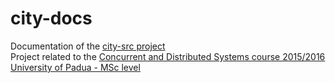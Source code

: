 # city-docs
Documentation of the [city-src project](https://github.com/StefanoMunari/city-src)  
Project related to the [Concurrent and Distributed Systems course 2015/2016](http://www.math.unipd.it/~tullio/SCD/2015/)  
[University of Padua - MSc level](http://informatica.math.unipd.it/laureamagistrale/indexen.html)  
